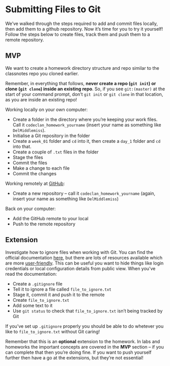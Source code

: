 Submitting Files to Git
=======================

We’ve walked through the steps required to add and commit files locally,
then add them to a github repository. Now it’s time for you to try it
yourself! Follow the steps below to create files, track them and push
them to a remote repository.

MVP
---

We want to create a homework directory structure and repo similar to the
classnotes repo you cloned earlier.

Remember, in everything that follows, **never create a repo (`git init`)
or clone (`git clone`) inside an existing repo**. So, if you see
`git:(master)` at the start of your command prompt, don’t `git init` or
`git clone` in that location, as you are inside an existing repo!

Working locally on your own computer:

-   Create a folder in the directory where you’re keeping your work
    files. Call it `codeclan_homework_yourname` (insert your name as
    something like `DelMiddlemiss`).
-   Initialise a Git repository in the folder
-   Create a `week_01` folder and `cd` into it, then create a `day_1`
    folder and `cd` into that.
-   Create a couple of `.txt` files in the folder
-   Stage the files
-   Commit the files
-   Make a change to each file
-   Commit the changes

Working remotely at [GitHub](https://github.com/):

-   Create a new repository – call it `codeclan_homework_yourname`
    (again, insert your name as something like `DelMiddlemiss`)

Back on your computer:

-   Add the GitHub remote to your local
-   Push to the remote repository

Extension
---------

Investigate how to ignore files when working with Git. You can find the
official documentation [here](https://git-scm.com/docs/gitignore), but
there are lots of resources available which are more
[user-friendly](https://medium.com/@haydar_ai/learning-how-to-git-ignoring-files-and-folders-using-gitignore-177556afdbe3).
This can be useful you want to hide things like login credentials or
local configuration details from public view. When you’ve read the
documentation:

-   Create a `.gitignore` file
-   Tell it to ignore a file called `file_to_ignore.txt`
-   Stage it, commit it and push it to the remote
-   Create `file_to_ignore.txt`
-   Add some text to it
-   Use `git status` to check that `file_to_ignore.txt` isn’t being
    tracked by Git

If you’ve set up `.gitignore` properly you should be able to do whetever
you like to `file_to_ignore.txt` without Git caring!

Remember that this is an **optional** extension to the homework. In labs
and homeworks the important concepts are covered in the **MVP** section
– if you can complete that then you’re doing fine. If you want to push
yourself further then have a go at the extensions, but they’re not
essential!
